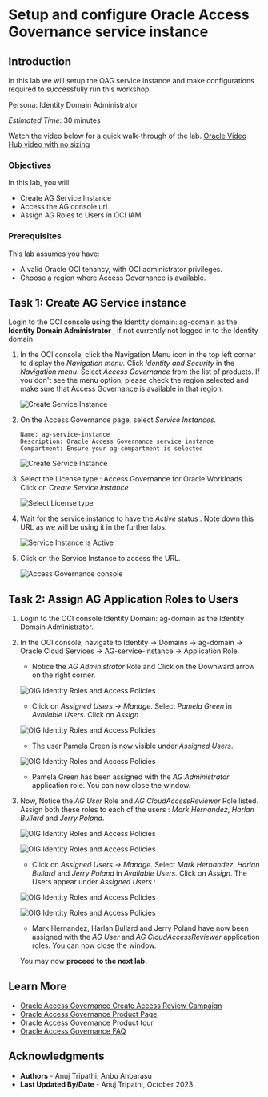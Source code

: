 # Setup and configure Oracle Access Governance service instance

## Introduction

In this lab we will setup the OAG service instance and make configurations required to successfully run this workshop.

Persona: Identity Domain Administrator

*Estimated Time*: 30 minutes

Watch the video below for a quick walk-through of the lab.
[Oracle Video Hub video with no sizing](videohub:1_21nk0xhx)

### Objectives

In this lab, you will:

* Create AG Service Instance
* Access the AG console url
* Assign AG Roles to Users in OCI IAM

### Prerequisites

This lab assumes you have:

* A valid Oracle OCI tenancy, with OCI administrator privileges.
* Choose a region where Access Governance is available.

## Task 1: Create AG Service instance

Login to the OCI console using the Identity domain: ag-domain as the **Identity Domain Administrator** , if not currently not logged in to the Identity domain.

1. In the OCI console, click the Navigation Menu icon in the top left corner to display the *Navigation menu.* Click *Identity and Security* in the *Navigation menu*. Select *Access Governance* from the list of products. If you don't see the menu option, please check the region selected and make sure that Access Governance is available in that region.

    ![Create Service Instance](images/oci-console.png)

2. On the Access Governance page, select *Service Instances.*

    ```
    Name: ag-service-instance
    Description: Oracle Access Governance service instance
    Compartment: Ensure your ag-compartment is selected
    ```

    ![Create Service Instance](images/create-service-instance.png)

3. Select the License type : Access Governance for Oracle Workloads. Click on *Create Service Instance*

    ![Select License type](images/license-type.png)

4. Wait for the service instance to have the *Active* status . Note down this URL as we will be using it in the further labs.

    ![Service Instance is Active](images/ag-url.png)

5. Click on the Service Instance to access the URL.

    ![Access Governance console](images/ag-console.png)

## Task 2: Assign AG Application Roles to Users

1. Login to the OCI console Identity Domain: ag-domain as the Identity Domain Administrator.

2. In the OCI console, navigate to Identity -> Domains ->  ag-domain -> Oracle Cloud Services -> AG-service-instance -> Application Role.

    * Notice the *AG Administrator* Role and Click on the Downward arrow on the right corner.

    ![OIG Identity Roles and Access Policies](images/user-approle.png)

    * Click on *Assigned Users -> Manage*. Select *Pamela Green* in *Available Users.* Click on *Assign*

    ![OIG Identity Roles and Access Policies](images/user-approle-list.png)

    * The user Pamela Green is now visible under *Assigned Users*.

    ![OIG Identity Roles and Access Policies](images/user-approle-assign.png)

    * Pamela Green has been assigned with the *AG Administrator* application role. You can now close the window.

3. Now, Notice the *AG User* Role and *AG CloudAccessReviewer* Role listed. Assign both these roles to each of the users : *Mark Hernandez*, *Harlan Bullard* and *Jerry Poland*.

    ![OIG Identity Roles and Access Policies](images/aguser.png)

    ![OIG Identity Roles and Access Policies](images/agreviewer.png)

    * Click on *Assigned Users -> Manage*. Select *Mark Hernandez*, *Harlan Bullard* and *Jerry Poland* in *Available Users.* Click on *Assign*. The Users appear under *Assigned Users* :

    ![OIG Identity Roles and Access Policies](images/ag-userassign.png)

    ![OIG Identity Roles and Access Policies](images/ag-reviewerassign.png)

    * Mark Hernandez, Harlan Bullard and Jerry Poland have now been assigned with the *AG User* and *AG CloudAccessReviewer* application roles. You can now close the window.

    You may now **proceed to the next lab.**

## Learn More

* [Oracle Access Governance Create Access Review Campaign](https://docs.oracle.com/en/cloud/paas/access-governance/pdapg/index.html)
* [Oracle Access Governance Product Page](https://www.oracle.com/security/cloud-security/access-governance/)
* [Oracle Access Governance Product tour](https://www.oracle.com/webfolder/s/quicktours/paas/pt-sec-access-governance/index.html)
* [Oracle Access Governance FAQ](https://www.oracle.com/security/cloud-security/access-governance/faq/)

## Acknowledgments

* **Authors** - Anuj Tripathi, Anbu Anbarasu
* **Last Updated By/Date** - Anuj Tripathi, October 2023
